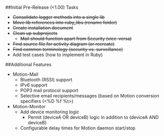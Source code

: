 ##Initial Pre-Release (<1.00) Tasks

 - ~~Consolidate logger methods into a single lib~~
 - ~~Move lib references into ruby_libs (rename folder)~~
 - ~~Create installation document~~
 - ~~Clean up subprojects~~
	 - ~~Mail should function apart from Security (vice-versa)~~
 - ~~Find source file for activity diagram (or recreate)~~
 - ~~Find common terminology (security vs. surveillance)~~
 - Add test cases (how to implement in Ruby)

##Additional Features

 - Motion-Mail
	 - Bluetooth (RSSI) support
	 - IPv6 support
	 - POP3 mail protocol support
	 - Selective email recipients/messages (based on Motion conversion specifiers (<%D %f %t>)
 - Motion-Monitor
	 - Add device monitoring logic
		 - Permit (deviceA OR deviceB) logic in addition to (deviceA AND deviceB)
	 - Configurable delay times for Motion daemon start/stop
